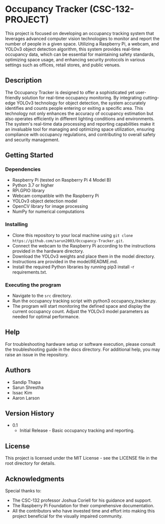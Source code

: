 # Occupancy Tracker (CSC-132-PROJECT)
This project is focused on developing an occupancy tracking system that leverages advanced computer vision technologies to monitor and report the number of people in a given space. Utilizing a Raspberry Pi, a webcam, and YOLOv3 object detection algorithm, this system provides real-time occupancy data, which can be essential for maintaining safety standards, optimizing space usage, and enhancing security protocols in various settings such as offices, retail stores, and public venues.

## Description
The Occupancy Tracker is designed to offer a sophisticated yet user-friendly solution for real-time occupancy monitoring. By integrating cutting-edge YOLOv3 technology for object detection, the system accurately identifies and counts people entering or exiting a specific area. This technology not only enhances the accuracy of occupancy estimation but also operates efficiently in different lighting conditions and environments. The system's real-time data processing and reporting capabilities make it an invaluable tool for managing and optimizing space utilization, ensuring compliance with occupancy regulations, and contributing to overall safety and security management.

## Getting Started
### Dependencies
- Raspberry Pi (tested on Raspberry Pi 4 Model B)
- Python 3.7 or higher
- RPi.GPIO library
- Webcam compatible with the Raspberry Pi
- YOLOv3 object detection model
- OpenCV library for image processing
- NumPy for numerical computations

### Installing
- Clone this repository to your local machine using `git clone https://github.com/sarun2003/Occupancy-Tracker.git`.
- Connect the webcam to the Raspberry Pi according to the instructions provided in the hardware directory.
- Download the YOLOv3 weights and place them in the model directory.
- Instructions are provided in the model/README.md.
- Install the required Python libraries by running pip3 install -r requirements.txt.

### Executing the program
- Navigate to the `src` directory.
- Run the occupancy tracking script with python3 occupancy_tracker.py.
- The program will start monitoring the defined space and display the current occupancy count. Adjust the YOLOv3 model parameters as needed for optimal performance.

## Help
For troubleshooting hardware setup or software execution, please consult the troubleshooting guide in the docs directory.
For additional help, you may raise an issue in the repository.

## Authors
- Sandip Thapa
- Sarun Shrestha
- Issac Kim
- Aaron Larson

## Version History
* 0.1
    * Initial Release - Basic occupancy tracking and reporting.

## License
This project is licensed under the MIT License - see the LICENSE file in the root directory for details.

## Acknowledgments
Special thanks to:
* The CSC-132 professor Joshua Coriell for his guidance and support.
* The Raspberry Pi Foundation for their comprehensive documentation.
* All the contributors who have invested time and effort into making this project beneficial for the visually impaired community.

  
